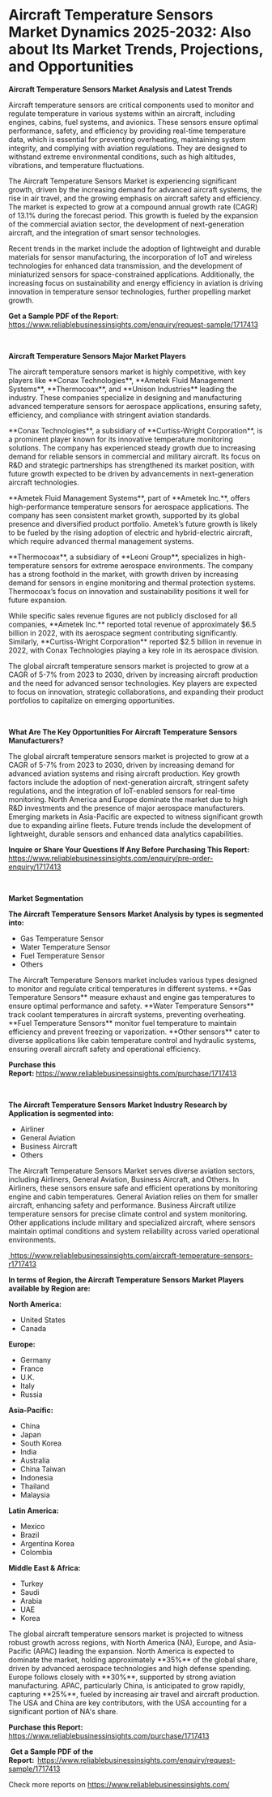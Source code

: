 <p><h1>Aircraft Temperature Sensors Market Dynamics 2025-2032: Also about Its Market Trends, Projections, and Opportunities</h1></p><p><strong>Aircraft Temperature Sensors Market Analysis and Latest Trends</strong></p>
<p><p>Aircraft temperature sensors are critical components used to monitor and regulate temperature in various systems within an aircraft, including engines, cabins, fuel systems, and avionics. These sensors ensure optimal performance, safety, and efficiency by providing real-time temperature data, which is essential for preventing overheating, maintaining system integrity, and complying with aviation regulations. They are designed to withstand extreme environmental conditions, such as high altitudes, vibrations, and temperature fluctuations.</p><p>The Aircraft Temperature Sensors Market is experiencing significant growth, driven by the increasing demand for advanced aircraft systems, the rise in air travel, and the growing emphasis on aircraft safety and efficiency. The market is expected to grow at a compound annual growth rate (CAGR) of 13.1% during the forecast period. This growth is fueled by the expansion of the commercial aviation sector, the development of next-generation aircraft, and the integration of smart sensor technologies.</p><p>Recent trends in the market include the adoption of lightweight and durable materials for sensor manufacturing, the incorporation of IoT and wireless technologies for enhanced data transmission, and the development of miniaturized sensors for space-constrained applications. Additionally, the increasing focus on sustainability and energy efficiency in aviation is driving innovation in temperature sensor technologies, further propelling market growth.</p></p>
<p><strong>Get a Sample PDF of the Report:&nbsp;</strong> <a href="https://www.reliablebusinessinsights.com/enquiry/request-sample/1717413?utm_campaign=950&utm_medium=2&utm_source=Github&utm_content=ia&utm_term=21012025&utm_id=aircraft-temperature-sensors">https://www.reliablebusinessinsights.com/enquiry/request-sample/1717413</a></p>
<p>&nbsp;</p>
<p><strong>Aircraft Temperature Sensors Major Market Players</strong></p>
<p><p>The aircraft temperature sensors market is highly competitive, with key players like **Conax Technologies**, **Ametek Fluid Management Systems**, **Thermocoax**, and **Unison Industries** leading the industry. These companies specialize in designing and manufacturing advanced temperature sensors for aerospace applications, ensuring safety, efficiency, and compliance with stringent aviation standards.</p><p>**Conax Technologies**, a subsidiary of **Curtiss-Wright Corporation**, is a prominent player known for its innovative temperature monitoring solutions. The company has experienced steady growth due to increasing demand for reliable sensors in commercial and military aircraft. Its focus on R&D and strategic partnerships has strengthened its market position, with future growth expected to be driven by advancements in next-generation aircraft technologies.</p><p>**Ametek Fluid Management Systems**, part of **Ametek Inc.**, offers high-performance temperature sensors for aerospace applications. The company has seen consistent market growth, supported by its global presence and diversified product portfolio. Ametek’s future growth is likely to be fueled by the rising adoption of electric and hybrid-electric aircraft, which require advanced thermal management systems.</p><p>**Thermocoax**, a subsidiary of **Leoni Group**, specializes in high-temperature sensors for extreme aerospace environments. The company has a strong foothold in the market, with growth driven by increasing demand for sensors in engine monitoring and thermal protection systems. Thermocoax’s focus on innovation and sustainability positions it well for future expansion.</p><p>While specific sales revenue figures are not publicly disclosed for all companies, **Ametek Inc.** reported total revenue of approximately $6.5 billion in 2022, with its aerospace segment contributing significantly. Similarly, **Curtiss-Wright Corporation** reported $2.5 billion in revenue in 2022, with Conax Technologies playing a key role in its aerospace division.</p><p>The global aircraft temperature sensors market is projected to grow at a CAGR of 5-7% from 2023 to 2030, driven by increasing aircraft production and the need for advanced sensor technologies. Key players are expected to focus on innovation, strategic collaborations, and expanding their product portfolios to capitalize on emerging opportunities.</p></p>
<p>&nbsp;</p>
<p><strong>What Are The Key Opportunities For Aircraft Temperature Sensors Manufacturers?</strong></p>
<p><p>The global aircraft temperature sensors market is projected to grow at a CAGR of 5-7% from 2023 to 2030, driven by increasing demand for advanced aviation systems and rising aircraft production. Key growth factors include the adoption of next-generation aircraft, stringent safety regulations, and the integration of IoT-enabled sensors for real-time monitoring. North America and Europe dominate the market due to high R&D investments and the presence of major aerospace manufacturers. Emerging markets in Asia-Pacific are expected to witness significant growth due to expanding airline fleets. Future trends include the development of lightweight, durable sensors and enhanced data analytics capabilities.</p></p>
<p><strong>Inquire or Share Your Questions If Any Before Purchasing This Report:</strong> <a href="https://www.reliablebusinessinsights.com/enquiry/pre-order-enquiry/1717413?utm_campaign=950&utm_medium=2&utm_source=Github&utm_content=ia&utm_term=21012025&utm_id=aircraft-temperature-sensors">https://www.reliablebusinessinsights.com/enquiry/pre-order-enquiry/1717413</a></p>
<p>&nbsp;</p>
<p><strong>Market Segmentation</strong></p>
<p><strong>The Aircraft Temperature Sensors Market Analysis by types is segmented into:</strong></p>
<p><ul><li>Gas Temperature Sensor</li><li>Water Temperature Sensor</li><li>Fuel Temperature Sensor</li><li>Others</li></ul></p>
<p><p>The Aircraft Temperature Sensors market includes various types designed to monitor and regulate critical temperatures in different systems. **Gas Temperature Sensors** measure exhaust and engine gas temperatures to ensure optimal performance and safety. **Water Temperature Sensors** track coolant temperatures in aircraft systems, preventing overheating. **Fuel Temperature Sensors** monitor fuel temperature to maintain efficiency and prevent freezing or vaporization. **Other sensors** cater to diverse applications like cabin temperature control and hydraulic systems, ensuring overall aircraft safety and operational efficiency.</p></p>
<p><strong>Purchase this Report:&nbsp;</strong><a href="https://www.reliablebusinessinsights.com/purchase/1717413?utm_campaign=950&utm_medium=2&utm_source=Github&utm_content=ia&utm_term=21012025&utm_id=aircraft-temperature-sensors">https://www.reliablebusinessinsights.com/purchase/1717413</a></p>
<p>&nbsp;</p>
<p><strong>The Aircraft Temperature Sensors Market Industry Research by Application is segmented into:</strong></p>
<p><ul><li>Airliner</li><li>General Aviation</li><li>Business Aircraft</li><li>Others</li></ul></p>
<p><p>The Aircraft Temperature Sensors Market serves diverse aviation sectors, including Airliners, General Aviation, Business Aircraft, and Others. In Airliners, these sensors ensure safe and efficient operations by monitoring engine and cabin temperatures. General Aviation relies on them for smaller aircraft, enhancing safety and performance. Business Aircraft utilize temperature sensors for precise climate control and system monitoring. Other applications include military and specialized aircraft, where sensors maintain optimal conditions and system reliability across varied operational environments.</p></p>
<p><a href="https://www.reliablebusinessinsights.com/aircraft-temperature-sensors-r1717413?utm_campaign=950&utm_medium=2&utm_source=Github&utm_content=ia&utm_term=21012025&utm_id=aircraft-temperature-sensors">&nbsp;https://www.reliablebusinessinsights.com/aircraft-temperature-sensors-r1717413</a></p>
<p><strong>In terms of Region, the Aircraft Temperature Sensors Market Players available by Region are:</strong></p>
<p>
    <p> <strong> North America: </strong>
        <ul>
            <li>United States</li>
            <li>Canada</li>
        </ul>
        </p> 
    <p> <strong> Europe: </strong>
        <ul>
            <li>Germany</li>
            <li>France</li>
            <li>U.K.</li>
            <li>Italy</li>
            <li>Russia</li>
        </ul>
        </p> 
    <p> <strong> Asia-Pacific: </strong>
        <ul>
            <li>China</li>
            <li>Japan</li>
            <li>South Korea</li>
            <li>India</li>
            <li>Australia</li>
            <li>China Taiwan</li>
            <li>Indonesia</li>
            <li>Thailand</li>
            <li>Malaysia</li>
        </ul>
        </p> 
    <p> <strong> Latin America: </strong>
        <ul>
            <li>Mexico</li>
            <li>Brazil</li>
            <li>Argentina Korea</li>
            <li>Colombia</li>
        </ul>
        </p> 
    <p> <strong> Middle East & Africa: </strong>
        <ul>
            <li>Turkey</li>
            <li>Saudi</li>
            <li>Arabia</li>
            <li>UAE</li>
            <li>Korea</li>
        </ul>
    </p>
    </p>
<p><p>The global aircraft temperature sensors market is projected to witness robust growth across regions, with North America (NA), Europe, and Asia-Pacific (APAC) leading the expansion. North America is expected to dominate the market, holding approximately **35%** of the global share, driven by advanced aerospace technologies and high defense spending. Europe follows closely with **30%**, supported by strong aviation manufacturing. APAC, particularly China, is anticipated to grow rapidly, capturing **25%**, fueled by increasing air travel and aircraft production. The USA and China are key contributors, with the USA accounting for a significant portion of NA's share.</p></p>
<p><strong>Purchase this Report: </strong><a href="https://www.reliablebusinessinsights.com/purchase/1717413?utm_campaign=950&utm_medium=2&utm_source=Github&utm_content=ia&utm_term=21012025&utm_id=aircraft-temperature-sensors">https://www.reliablebusinessinsights.com/purchase/1717413</a></p>
<p>&nbsp;<strong>Get a Sample PDF of the Report:&nbsp;&nbsp;</strong><a href="https://www.reliablebusinessinsights.com/enquiry/request-sample/1717413?utm_campaign=950&utm_medium=2&utm_source=Github&utm_content=ia&utm_term=21012025&utm_id=aircraft-temperature-sensors">https://www.reliablebusinessinsights.com/enquiry/request-sample/1717413</a></p>
<p><strong></strong></p>
<p>Check more reports on <a href="https://www.reliablebusinessinsights.com/?utm_campaign=950&utm_medium=2&utm_source=Github&utm_content=ia&utm_term=21012025&utm_id=aircraft-temperature-sensors">https://www.reliablebusinessinsights.com/</a></p>